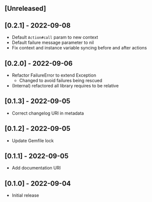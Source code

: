 ## [Unreleased]

## [0.2.1] - 2022-09-08

- Default `Action#call` param to new context
- Default failure message parameter to nil
- Fix context and instance variable syncing before and after actions

## [0.2.0] - 2022-09-06

- Refactor FailureError to extend Exception
  - Changed to avoid failures being rescued
- (Internal) refactored all library requires to be relative

## [0.1.3] - 2022-09-05

- Correct changelog URI in metadata

## [0.1.2] - 2022-09-05

- Update Gemfile lock

## [0.1.1] - 2022-09-05

- Add documentation URI

## [0.1.0] - 2022-09-04

- Initial release
